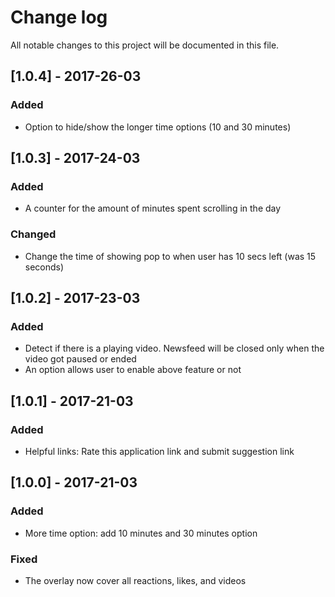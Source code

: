 # Change log
All notable changes to this project will be documented in this file.

## [1.0.4] - 2017-26-03
### Added
- Option to hide/show the longer time options (10 and 30 minutes)

## [1.0.3] - 2017-24-03
### Added
- A counter for the amount of minutes spent scrolling in the day

### Changed
- Change the time of showing pop to when user has 10 secs left (was 15 seconds)

## [1.0.2] - 2017-23-03
### Added
- Detect if there is a playing video. Newsfeed will be closed only when the video got paused or ended
- An option allows user to enable above feature or not

## [1.0.1] - 2017-21-03
### Added
- Helpful links: Rate this application link and submit suggestion link

## [1.0.0] - 2017-21-03
### Added
- More time option: add 10 minutes and 30 minutes option

### Fixed
- The overlay now cover all reactions, likes, and videos